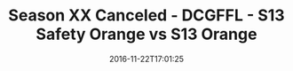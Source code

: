 ---
title: Season XX Canceled - DCGFFL - S13 Safety Orange vs S13 Orange
teams-score:
- team: _teams/s13-safety-orange.md
  score: 36
- team: _teams/s13-orange.md
  score: 32
mvp: D. Hughes (Safety Orange); M. Cline (Orange)
game-ball: T. Adams (Safety Orange); R. Snight (Orange)
sportsperson: ''
season: 13
week: 0
date: '2016-11-22T17:01:25'
pageid: season-13-semifinals-super-bowl-november-20-2016-4828-vs-4822
---